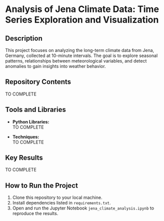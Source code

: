 # Analysis of Jena Climate Data: Time Series Exploration and Visualization  

## Description  
This project focuses on analyzing the long-term climate data from Jena, Germany, collected at 10-minute intervals. The goal is to explore seasonal patterns, relationships between meteorological variables, and detect anomalies to gain insights into weather behavior.  

## Repository Contents  
TO COMPLETE

## Tools and Libraries  
- **Python Libraries:**  
TO COMPLETE

- **Techniques:**  
TO COMPLETE

## Key Results  
TO COMPLETE

## How to Run the Project  
1. Clone this repository to your local machine.  
2. Install dependencies listed in `requirements.txt`.  
3. Open and run the Jupyter Notebook `jena_climate_analysis.ipynb` to reproduce the results.  
